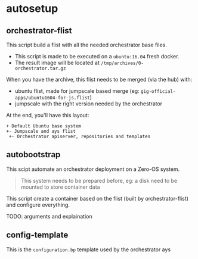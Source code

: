 # autosetup

## orchestrator-flist
This script build a flist with all the needed orchestrator base files.

- This script is made to be executed on a `ubuntu:16.04` fresh docker.
- The result image will be located at `/tmp/archives/0-orchestrator.tar.gz`

When you have the archive, this flist needs to be merged (via the hub) with:
- ubuntu flist, made for jumpscale based merge (eg: `gig-official-apps/ubuntu1604-for-js.flist`)
- jumpscale with the right version needed by the orchestrator

At the end, you'll have this layout:
```
+ Default Ubuntu base system
+- Jumpscale and ays flist
 +- Orchestrator apiserver, repositories and templates
```

## autobootstrap
This scipt automate an orchestrator deployment on a Zero-OS system.
> This system needs to be prepared before, eg: a disk need to be mounted to store container data

This script create a container based on the flist (built by orchestrator-flist) and configure everything.

TODO: arguments and explaination

## config-template
This is the `configuration.bp` template used by the orchestrator ays
